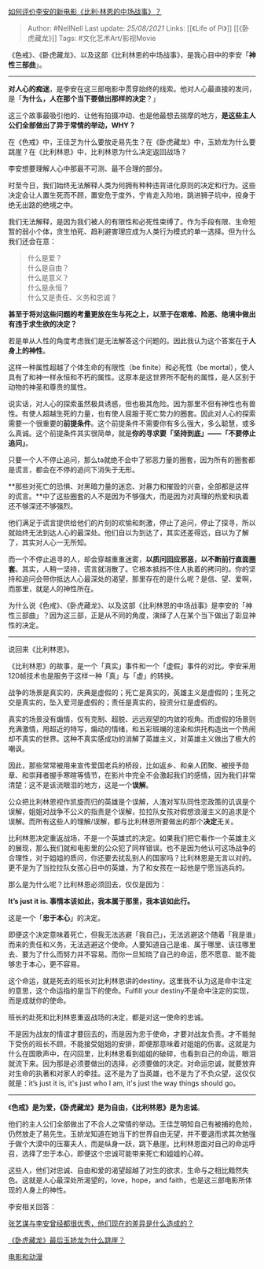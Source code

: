 [如何评价李安的新电影《比利·林恩的中场战事》？](https://www.zhihu.com/question/43462863/answer/867585819)

> Author: #NellNell 
Last update: *25/08/2021* 
Links: [[《Life of Pi》]] [[《卧虎藏龙》]] 
Tags: #文化艺术Art/影视Movie 


  

《色戒》、《卧虎藏龙》、以及这部《比利林恩的中场战事》，是我心目中的李安「**神性三部曲**」。

---

**对人心的痴迷**，是李安在这三部电影中贯穿始终的线索。他对人心最直接的发问，是「**为什么，人在那个当下要做出那样的决定**？」

这三个故事最吸引他的、让他有拍摄冲动、也是他最想去揣摩的地方，**是这些主人公们全部做出了异于常情的举动，WHY？**

在《色戒》中，王佳芝为什么要放走易先生？在《卧虎藏龙》中，玉娇龙为什么要跳崖？在《比利林恩》中，比利林恩为什么决定返回战场？

李安想要理解人心中那最不可测、最不合理的部分。

时至今日，我们始终无法解释人类为何拥有种种违背进化原则的决定和行为。这些决定会让人置生死而不顾，置安危于度外，宁肯走入险地，跳进狮子坑中，投身于绝无出路的绝境之中。

我们无法解释，是因为我们被人的有限性和必死性束缚了。作为手段有限、生命短暂的弱小个体，贪生怕死、趋利避害理应成为人类行为模式的单一选择。但为什么我们还会在意：

> 什么是爱？  
> 什么是自由？  
> 什么是意义？  
> 什么是永恒？  
> 什么又是责任、义务和忠诚？

**甚至于将对这些问题的考量更放在生与死之上，以至于在艰难、险恶、绝境中做出有违于求生欲的决定？**

若是单从人性的角度考虑我们是无法解答这个问题的。因此我认为这个答案在于**人身上的神性**。

这样一种属性超越了个体生命的有限性（be finite）和必死性（be mortal），使人具有了和神一样永恒和不朽的属性。这原本是这世界所不配有的属性，是人区别于动物的神圣和尊贵的属性。

说实话，对人心的探索虽然极具诱惑，但也极其危险。因为那里不但有神性也有兽性。有使人超越生死的力量，也有使人屈服于死亡势力的圈套。因此对人心的探索需要一个很重要的**前提条件**。这个前提条件不需要你有多么强大，多么聪慧，或多么真诚。这个前提条件其实很简单，就是**你的寻求要「坚持到底」——「不要停止追问」**。

只要一个人不停止追问，那么ta就绝不会中了邪恶力量的圈套，因为所有的圈套都是谎言，都会在不停的追问下消失于无形。

**那些对死亡的恐惧、对黑暗力量的迷恋、对暴力和摧毁的兴奋，全部都是这样的谎言。**中了这些圈套的人不是因为不够强大，而是因为对真理的热爱和执着还不够深还不够强烈。

他们满足于谎言提供给他们的片刻的欢愉和刺激，停止了追问，停止了探寻，所以就始终无法到达人心的最深处。他们自以为到达了，其实还差得远，自以为了解了，其实对人心一无所知。

而一个不停止追寻的人，却会穿越重重迷雾，**以质问回应邪恶，以不断前行直面圈套**。其实，人稍一坚持，谎言就消散了。它根本抵挡不住人执着的拷问的。你的坚持和追问会带你抵达人心最深处的渴望，那里存在的是什么呢？是信、望、爱啊，而那里，就是人的神性所在。

为什么说《色戒》、《卧虎藏龙》、以及这部《比利林恩的中场战事》是李安的「神性三部曲」？因为这三部，正是从不同的角度，演绎了人在某个当下做出了彰显神性的决定。

---

说回来《比利林恩》。

《比利林恩》的故事，是一个「真实」事件和一个「虚假」事件的对比。李安采用120帧技术也是服务于这样一种「真」与「虚」的转换。

战争的场景是真实的，庆典是虚假的；死亡是真实的，英雄主义是虚假的；生死之交是真实的，坠入爱河是虚假的；责任是真实的，投资分红是虚假的。

真实的场景没有煽情，仅有克制、超脱、远远观望的内敛的视角。而虚假的场景则充满激情，用超近的特写，煽动的情绪，和五彩斑斓的渲染和烘托构造出一个热闹却不真实的世界。这种不真实感成功的消解了英雄主义，对英雄主义做出了极大的嘲讽。

因此，那些常常被用来宣传爱国老兵的桥段，比如返乡、和亲人团聚、被授予勋章、和崇拜者握手寒暄等情节，在影片中完全不会激起我们的感情，因为我们非常清楚：这不是该流眼泪的地方，这是一个**误解**。

公众把比利林恩视作凯旋而归的英雄是个误解，人渣对军队同性恋政策的讥讽是个误解，姐姐对战争不公义的指责是个误解，拉拉队女孩对假想浪漫主义的追求是个误解。而所有这些人的理解/误解，都与比利林恩所要做出的那个**决定**无关。

比利林恩决定重返战场，不是一个英雄式的决定。如果我们把它看作一个英雄主义的展现，那么我们就和电影里的公众犯了同样错误。也不是因为他认可这场战争的合理性，对于姐姐的质问，你还要去扰乱别人的国家吗？比利林恩是无言以对的。更不是为了当拉拉队女孩心目中的英雄，为了和女孩在一起他是宁愿当逃兵的。

那么是为什么呢？比利林恩必须回去，仅仅是因为：

**It’s just it is. 事情本该如此，我本属于那里，我本该如此行。**

这是一个「**忠于本心**」的决定。

即便这个决定意味着死亡，但我无法逃避「我自己」，无法逃避这个随着「我是谁」而来的责任和义务，无法逃避这个使命。人要知道自己是谁、属于哪里、该往哪里去、要为了什么而努力并不容易。而你一旦知晓了自己的命运，愿不愿意、能不能够忠于本心，更不容易。

这个命运，就是死去的班长对比利林恩讲的destiny。这里我不认为这是命中注定的意思，这个命运指的是当下的使命。Fulfill your destiny不是命中注定的实现，而是成就你的使命。

班长的赴死和比利林恩重返战场的决定，都是对这一使命的忠诚。

不是因为战友的情谊才要回去的，而是因为忠于使命，才要对战友负责。才不能抛下受伤的班长不顾，不能接受姐姐的安排，即便那意味着对姐姐的伤害。这就是为什么在国歌声中，在闪回里，比利林恩看到姐姐的破碎，也看到自己的命运，眼泪就流下来。因为那是必须要做出的选择，必须要做的决定。对命运忠诚，就要放弃对生命的执著和对家人的牵挂。这不是为了当英雄，也不是为了不负众望，这仅仅就是：it’s just it is, it's just who I am, it's just the way things should go。

---

《**色戒》是为爱，《卧虎藏龙》是为自由，《比利林恩》是为忠诚**。

他们的主人公们全部做出了不合人之常情的举动。王佳芝明知自己有被捕的危险，仍然放走了易先生。玉娇龙知道在她当下的世界自由无望，并不要退而求其次勉强于做个大漠中的压寨夫人，而是纵身一跃，跳下悬崖。比利林恩面对自己的命运呼召，选择了忠于本心，即便这个忠诚可能带来死亡和姐姐的心碎。

这些人，他们对忠诚、自由和爱的渴望超越了对生的欲求，生命与之相比黯然失色。这就是人心最深处所渴望的，love，hope，and faith，也是这三部电影所体现的人身上的神性。

  

李安相关回答：

[张艺谋与李安曾经都很优秀，他们现在的差异是什么造成的？](https://www.zhihu.com/question/20571696/answer/660007810)

[《卧虎藏龙》最后玉娇龙为什么跳崖？](https://www.zhihu.com/question/30963769/answer/503433751)

[电影和动漫](https://www.zhihu.com/collection/313818721)